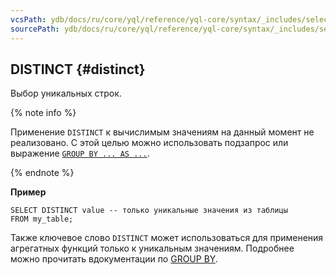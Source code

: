 ```yaml
---
vcsPath: ydb/docs/ru/core/yql/reference/yql-core/syntax/_includes/select/distinct.md
sourcePath: ydb/docs/ru/core/yql/reference/yql-core/syntax/_includes/select/distinct.md
---
```



## DISTINCT {#distinct}

Выбор уникальных строк.

{% note info %}

Применение `DISTINCT` к вычислимым значениям на данный момент не реализовано. С этой целью можно использовать подзапрос или выражение [`GROUP BY ... AS ...`](../../group_by.md).

{% endnote %}

**Пример**

``` yql
SELECT DISTINCT value -- только уникальные значения из таблицы
FROM my_table;
```

Также ключевое слово `DISTINCT` может использоваться для применения агрегатных функций только к уникальным значениям. Подробнее можно прочитать вдокументации по [GROUP BY](../../group_by.md).